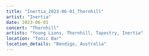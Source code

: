 ```yaml
---
title: "Inertia_2023-06-01_Thornhill"
artist: "Inertia"
date: 2023-06-01
concert: "Thornhill"
artists: "Young Lions, Thornhill, Tapestry, Inertia"
location: "Tonic Bar"
location_details: "Bendigo, Australia"
---
```

